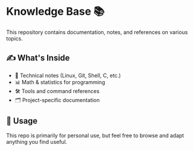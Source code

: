 # Knowledge Base 📚

This repository contains documentation, notes, and references on various topics.

## ✍️ What's Inside

- 📌 Technical notes (Linux, Git, Shell, C, etc.)
- 📊 Math & statistics for programming
- 🛠️ Tools and command references
- 🗂️ Project-specific documentation

## 🔧 Usage

This repo is primarily for personal use, but feel free to browse and adapt anything you find useful.
